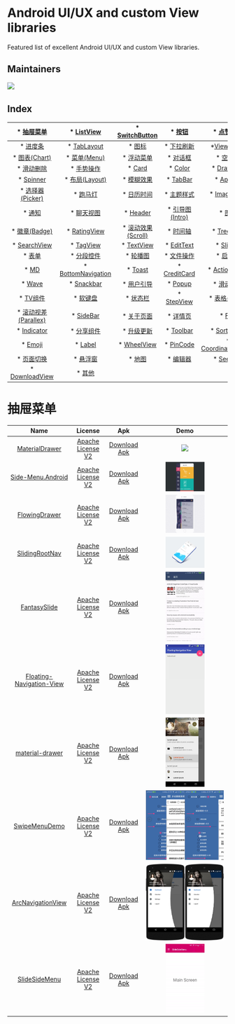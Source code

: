 Android UI/UX and custom View libraries
==================
Featured list of excellent Android UI/UX and custom View libraries.

## Maintainers
<p>
  <a href="https://github.com/i996">
    <img src="https://avatars.githubusercontent.com/u/34000398?v=4" width="20%"/>
  </a>
</p>


## Index
|* [抽屉菜单](#抽屉菜单) | * [ListView](#ListView) | * [SwitchButton](#SwitchButton) | * [按钮](#按钮) | * [点赞按钮](#点赞按钮)|
| :--: | :--: | :--: | :--: | :--: |
|* [进度条](#进度条) | * [TabLayout](#TabLayout) | * [图标](#图标) | * [下拉刷新](#下拉刷新) | *[ViewPager](#ViewPager)|
|* [图表(Chart)](#图表(Chart)) | * [菜单(Menu)](#菜单(Menu)) | * [浮动菜单](#浮动菜单) | * [对话框](#对话框) | * [空白页](#空白页)|
|* [滑动删除](#滑动删除) | * [手势操作](#手势操作) | * [Card](#Card) | * [Color](#Color) | * [Drawable](#Drawable)|
|* [Spinner](#Spinner) | * [布局(Layout)](#布局(Layout)) | * [模糊效果](#模糊效果) | * [TabBar](#TabBar) | * [AppBar](#AppBar)|
|* [选择器(Picker)](#选择器(Picker)) | * [跑马灯](#跑马灯) | * [日历时间](#日历时间) | * [主题样式](#主题样式) | * [ImageView](#ImageView)|
|* [通知](#通知) | * [聊天视图](#聊天视图) | * [Header](#Header) | * [引导图(Intro)](#引导图(Intro)) | * [图片](#图片)|
|* [徽章(Badge)](#徽章(Badge)) | * [RatingView](#RatingView) | * [滚动效果(Scroll)](#滚动效果(Scroll)) | * [时间轴](#时间轴) | * [TreeView](#TreeView)|
|* [SearchView](#SearchView) | * [TagView](#TagView) | * [TextView](#TextView) | * [EditText](#EditText) | * [Sliding](#Sliding)|
|* [表单](#表单) | * [分段控件](#分段控件) | * [轮播图](#轮播图) | * [文件操作](#文件操作) | * [启动页](#启动页)|
|* [MD](#MD) | * [BottomNavigation](#BottomNavigation) | * [Toast](#Toast) | * [CreditCard](#CreditCard) | * [ActionSheet](#ActionSheet)|
|* [Wave](#Wave) | * [Snackbar](#Snackbar) | * [用户引导](#用户引导) | * [Popup](#Popup) | * [滑动返回](#滑动返回)|
|* [TV组件](#TV组件) | * [软键盘](#软键盘) | * [状态栏](#状态栏) | * [StepView](#StepView) | * [表格(Table)](#表格(Table))|
|* [滚动视差(Parallex)](#滚动视差(Parallex)) | * [SideBar](#SideBar) | * [关于页面](#关于页面) | * [详情页](#详情页) | * [FAB](#FAB)|
|* [Indicator](#Indicator) | * [分享组件](#分享组件) | * [升级更新](#升级更新) | * [Toolbar](#Toolbar) | * [Sort&amp;Drag](#Sort&amp;Drag)|
|* [Emoji](#Emoji) | * [Label](#Label) | * [WheelView](#WheelView) | * [PinCode](#PinCode) | * [CoordinatorLayout](#CoordinatorLayout)|
|* [页面切换](#页面切换) | * [悬浮窗](#悬浮窗) | * [地图](#地图) | * [编辑器](#编辑器) | * [SeekBar](#SeekBar)|
|* [DownloadView](#DownloadView) | * [其他](#其他)|

抽屉菜单
======================
Name | License | Apk | Demo
:-: | :-: | :-: | :-:
[MaterialDrawer](https://github.com/mikepenz/MaterialDrawer) | [Apache License V2](https://www.apache.org/licenses/LICENSE-2.0) | [Download Apk](https://github.com/i996/runapks/raw/master/apk/httpsgithub.commikepenzMaterialDrawer.apk) | <img src="https://raw.githubusercontent.com/i996/runapks/master/art/httpsgithub.commikepenzMaterialDrawer.gif" width="46%"> 
[Side-Menu.Android](https://github.com/Yalantis/Side-Menu.Android) | [Apache License V2](https://www.apache.org/licenses/LICENSE-2.0) | [Download Apk](https://github.com/i996/runapks/raw/master/apk/httpsgithub.comYalantisSide-Menu.Android.apk) | <img src="https://raw.githubusercontent.com/i996/runapks/master/art/httpsgithub.comYalantisSide-Menu.Android.gif" width="49%">
[FlowingDrawer](https://github.com/mxn21/FlowingDrawer) | [Apache License V2](https://www.apache.org/licenses/LICENSE-2.0) | [Download Apk]() | <img src="https://raw.githubusercontent.com/i996/runapks/master/art/httpsgithub.commxn21FlowingDrawer.gif" width="49%">
[SlidingRootNav](https://github.com/yarolegovich/SlidingRootNav) | [Apache License V2](https://www.apache.org/licenses/LICENSE-2.0) | [Download Apk]() | <img src="https://raw.githubusercontent.com/i996/runapks/master/art/httpsgithub.comyarolegovichSlidingRootNav.gif" width="49%">
[FantasySlide](https://github.com/mzule/FantasySlide) | [Apache License V2](https://www.apache.org/licenses/LICENSE-2.0) | [Download Apk](https://github.com/i996/runapks/raw/master/apk/httpsgithub.commzuleFantasySlide.apk) | <img src="https://raw.githubusercontent.com/i996/runapks/master/art/httpsgithub.commzuleFantasySlide.gif" width="49%">
[Floating-Navigation-View](https://github.com/andremion/Floating-Navigation-View) | [Apache License V2](https://www.apache.org/licenses/LICENSE-2.0) | [Download Apk]() | <img src="https://raw.githubusercontent.com/i996/runapks/master/art/httpsgithub.comandremionFloating-Navigation-View.gif" width="49%">
[material-drawer](https://github.com/heinrichreimer/material-drawer) | [Apache License V2](https://www.apache.org/licenses/LICENSE-2.0) | [Download Apk](https://github.com/i996/runapks/raw/master/apk/httpsgithub.comheinrichreimermaterial-drawer.apk) | <img src="https://raw.githubusercontent.com/i996/runapks/master/art/httpsgithub.comheinrichreimermaterial-drawer.png" width="49%">
[SwipeMenuDemo](https://github.com/Brioal/SwipeMenuDemo) | [Apache License V2](https://www.apache.org/licenses/LICENSE-2.0) | [Download Apk]() | <img src="https://raw.githubusercontent.com/i996/runapks/master/art/httpsgithub.comBrioalSwipeMenuDemo1.gif" width="49%"><img src="https://raw.githubusercontent.com/i996/runapks/master/art/httpsgithub.comBrioalSwipeMenuDemo2.gif" width="49%">
[ArcNavigationView](https://github.com/romtsn/ArcNavigationView) | [Apache License V2](https://www.apache.org/licenses/LICENSE-2.0) | [Download Apk]() | <img src="https://raw.githubusercontent.com/i996/runapks/master/art/httpsgithub.comromtsnArcNavigationView1.png" width="49%"><img src="https://raw.githubusercontent.com/i996/runapks/master/art/httpsgithub.comromtsnArcNavigationView2.png" width="49%">
[SlideSideMenu](https://github.com/lemonade-hq/SlideSideMenu) | [Apache License V2](https://www.apache.org/licenses/LICENSE-2.0) | [Download Apk]() | <img src="https://raw.githubusercontent.com/i996/runapks/master/art/httpsgithub.comlemonade-hqSlideSideMenu.gif" width="49%">

